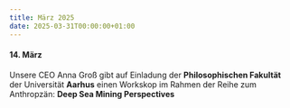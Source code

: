 ```yaml
---
title: März 2025
date: 2025-03-31T00:00:00+01:00
---
```

#### **14\. März**

Unsere CEO Anna Groß gibt auf Einladung der **Philosophischen Fakultät** der Universität **Aarhus** einen Workskop im Rahmen der Reihe zum Anthropzän: **Deep Sea Mining Perspectives**